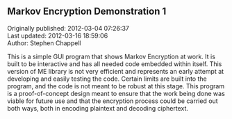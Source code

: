 ## Markov Encryption Demonstration 1  
Originally published: 2012-03-04 07:26:37  
Last updated: 2012-03-16 18:59:06  
Author: Stephen Chappell  
  
This is a simple GUI program that shows Markov Encryption at work. It is built to be interactive and has all needed code embedded within itself. This version of ME library is not very efficient and represents an early attempt at developing and easily testing the code. Certain limits are built into the program, and the code is not meant to be robust at this stage. This program is a proof-of-concept design meant to ensure that the work being done was viable for future use and that the encryption process could be carried out both ways, both in encoding plaintext and decoding ciphertext.